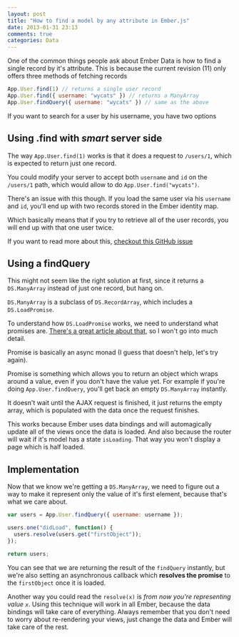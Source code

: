 ```yaml
---
layout: post
title: "How to find a model by any attribute in Ember.js"
date: 2013-01-31 23:13
comments: true
categories: Data
---
```


One of the common things people ask about Ember Data is how to find a
single record by it's attribute. This is because the current revision
(11) only offers three methods of fetching records

```javascript
App.User.find(1) // returns a single user record
App.User.find({ username: "wycats" }) // returns a ManyArray
App.User.findQuery({ username: "wycats" }) // same as the above
```

If you want to search for a user by his username, you have two options

## Using .find with _smart_ server side

The way `App.User.find(1)` works is that it does a request to
`/users/1`, which is expected to return just one record.

You could modify your server to accept both `username` and `id` on the
`/users/1` path, which would allow to do `App.User.find("wycats")`. 

There's an issue with this though. If you load the same user via his
`username` and `id`, you'll end up with two records stored in the Ember
identity map.

Which basically means that if you try to retrieve all of the user
records, you will end up with that one user twice.

If you want to read more about this, [checkout this GitHub
issue](https://github.com/emberjs/data/issues/571)

## Using a findQuery

This might not seem like the right solution at first, since it returns a
`DS.ManyArray` instead of just one record, but hang on.

`DS.ManyArray` is a subclass of `DS.RecordArray`, which includes a
`DS.LoadPromise`.

To understand how `DS.LoadPromise` works, we need to understand what
promises are. [There's a great article about
that](https://gist.github.com/3889970), so I won't go into much detail. 

Promise is basically an async monad (I guess that doesn't help, let's
try again).

Promise is something which allows you to return an object which wraps
around a value, even if you don't have the value yet. For example if
you're doing `App.User.findQuery`, you'll get back an empty
`DS.ManyArray` instantly.

It doesn't wait until the AJAX request is finished, it just returns the
empty array, which is populated with the data once the request finishes.

This works because Ember uses data bindings and will automagically
update all of the views once the data is loaded. And also because the
router will wait if it's model has a state `isLoading`. That way you
won't display a page which is half loaded.

## Implementation

Now that we know we're getting a `DS.ManyArray`, we need to figure out a
way to make it represent only the value of it's first element, because
that's what we care about.

```javascript
var users = App.User.findQuery({ username: username });

users.one("didLoad", function() {
  users.resolve(users.get("firstObject"));
});

return users;
```

You can see that we are returning the result of the `findQuery`
instantly, but we're also setting an asynchronous callback which
**resolves the promise** to the `firstObject` once it is loaded.

Another way you could read the `resolve(x)` is _from now you're
representing value `x`_. Using this technique will work in all Ember,
because the data bindings will take care of everything. Always remember
that you don't need to worry about re-rendering your views, just change
the data and Ember will take care of the rest.
